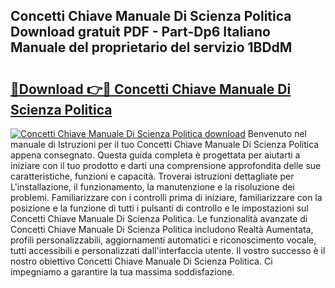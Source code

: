 ## Concetti Chiave Manuale Di Scienza Politica Download gratuit PDF - Part-Dp6 Italiano Manuale del proprietario del servizio 1BDdM

# <h2><a href="http://dfa4cn8.blite.top/?on=Concetti+Chiave+Manuale+Di+Scienza+Politica">🔗Download 👉🔴 Concetti Chiave Manuale Di Scienza Politica</a></h2>

[![Concetti Chiave Manuale Di Scienza Politica download](https://i.imgur.com/lujVjoI.png)](http://dfa4cn8.blite.top/?on=Concetti+Chiave+Manuale+Di+Scienza+Politica)
Benvenuto nel manuale di Istruzioni per il tuo Concetti Chiave Manuale Di Scienza Politica appena consegnato. Questa guida completa è progettata per aiutarti a iniziare con il tuo prodotto e darti una comprensione approfondita delle sue caratteristiche, funzioni e capacità. Troverai istruzioni dettagliate per L'installazione, il funzionamento, la manutenzione e la risoluzione dei problemi. Familiarizzare con i controlli prima di iniziare, familiarizzare con la posizione e la funzione di tutti i pulsanti di controllo e le impostazioni sul Concetti Chiave Manuale Di Scienza Politica. Le funzionalità avanzate di Concetti Chiave Manuale Di Scienza Politica includono Realtà Aumentata, profili personalizzabili, aggiornamenti automatici e riconoscimento vocale, tutti accessibili e personalizzati dall'interfaccia utente. Il vostro successo è il nostro obiettivo Concetti Chiave Manuale Di Scienza Politica. Ci impegniamo a garantire la tua massima soddisfazione.
